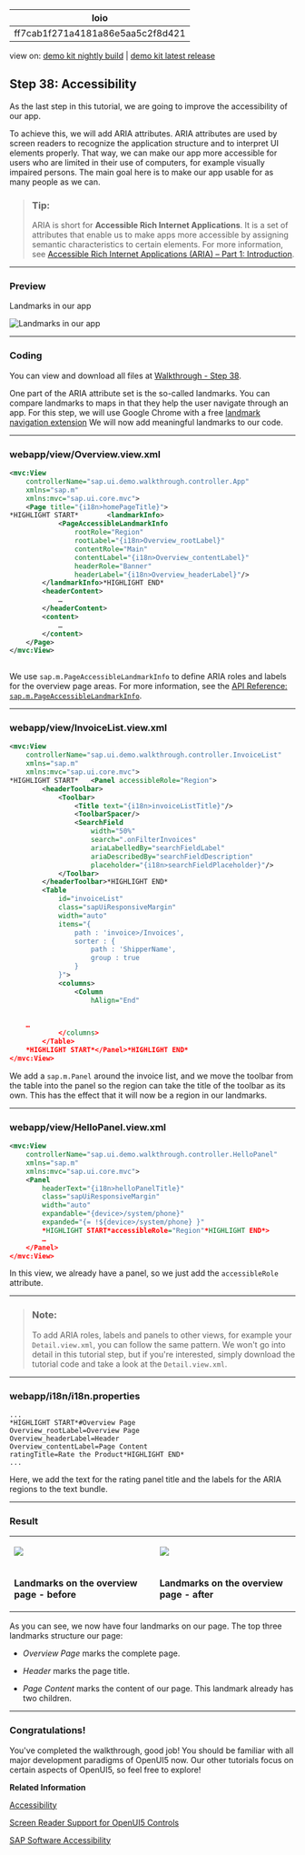 <!-- loioff7cab1f271a4181a86e5aa5c2f8d421 -->

| loio |
| -----|
| ff7cab1f271a4181a86e5aa5c2f8d421 |

<div id="loio">

view on: [demo kit nightly build](https://openui5nightly.hana.ondemand.com/#/topic/ff7cab1f271a4181a86e5aa5c2f8d421) | [demo kit latest release](https://openui5.hana.ondemand.com/#/topic/ff7cab1f271a4181a86e5aa5c2f8d421)</div>

## Step 38: Accessibility

As the last step in this tutorial, we are going to improve the accessibility of our app.

To achieve this, we will add ARIA attributes. ARIA attributes are used by screen readers to recognize the application structure and to interpret UI elements properly. That way, we can make our app more accessible for users who are limited in their use of computers, for example visually impaired persons. The main goal here is to make our app usable for as many people as we can.

> ### Tip:  
> ARIA is short for **Accessible Rich Internet Applications**. It is a set of attributes that enable us to make apps more accessible by assigning semantic characteristics to certain elements. For more information, see [Accessible Rich Internet Applications \(ARIA\) – Part 1: Introduction](https://experience.sap.com/skillup/accessible-rich-internet-applications-aria-part-1-introduction/).

***

<a name="loioff7cab1f271a4181a86e5aa5c2f8d421__section_xpr_2ls_gfb"/>

### Preview

   
  
<a name="loioff7cab1f271a4181a86e5aa5c2f8d421__fig_qnj_x4b_hfb"/>Landmarks in our app

 ![](loiod9c6cd32743d40629bec7d77590e2c58_HiRes.png "Landmarks in our app") 

***

<a name="loioff7cab1f271a4181a86e5aa5c2f8d421__section_mxx_3ls_gfb"/>

### Coding

You can view and download all files at [Walkthrough - Step 38](https://openui5.hana.ondemand.com/#/sample/sap.m.tutorial.walkthrough.38/preview).

One part of the ARIA attribute set is the so-called landmarks. You can compare landmarks to maps in that they help the user navigate through an app. For this step, we will use Google Chrome with a free [landmark navigation extension](https://chrome.google.com/webstore/detail/landmark-navigation-via-k/ddpokpbjopmeeiiolheejjpkonlkklgp) We will now add meaningful landmarks to our code.

***

<a name="loioff7cab1f271a4181a86e5aa5c2f8d421__section_ygj_1b1_hfb"/>

### webapp/view/Overview.view.xml

``` xml
<mvc:View
	controllerName="sap.ui.demo.walkthrough.controller.App"
	xmlns="sap.m"
	xmlns:mvc="sap.ui.core.mvc">
	<Page title="{i18n>homePageTitle}">
*HIGHLIGHT START*		<landmarkInfo>
			<PageAccessibleLandmarkInfo
				rootRole="Region"
				rootLabel="{i18n>Overview_rootLabel}"
				contentRole="Main"
				contentLabel="{i18n>Overview_contentLabel}"
				headerRole="Banner"
				headerLabel="{i18n>Overview_headerLabel}"/>
		</landmarkInfo>*HIGHLIGHT END*
		<headerContent>
			…
		</headerContent>
		<content>
			…
		</content>
	</Page>
</mvc:View>
 

```

We use `sap.m.PageAccessibleLandmarkInfo` to define ARIA roles and labels for the overview page areas. For more information, see the [API Reference: `sap.m.PageAccessibleLandmarkInfo`](https://openui5.hana.ondemand.com/#/api/sap.m.PageAccessibleLandmarkInfo). 

***

<a name="loioff7cab1f271a4181a86e5aa5c2f8d421__section_uw5_zns_gfb"/>

### webapp/view/InvoiceList.view.xml

``` xml
<mvc:View
	controllerName="sap.ui.demo.walkthrough.controller.InvoiceList"
	xmlns="sap.m"
	xmlns:mvc="sap.ui.core.mvc">
*HIGHLIGHT START*	<Panel accessibleRole="Region">
		<headerToolbar>
			<Toolbar>
				<Title text="{i18n>invoiceListTitle}"/>
				<ToolbarSpacer/>
				<SearchField
					width="50%"
					search=".onFilterInvoices"
					ariaLabelledBy="searchFieldLabel"
					ariaDescribedBy="searchFieldDescription"
					placeholder="{i18n>searchFieldPlaceholder}"/>
			</Toolbar>
		</headerToolbar>*HIGHLIGHT END*
		<Table
			id="invoiceList"
			class="sapUiResponsiveMargin"
			width="auto"
			items="{
				path : 'invoice>/Invoices',
				sorter : {
					path : 'ShipperName',
					group : true
				}
			}">
			<columns>
				<Column
					hAlign="End"


	…
			</columns>
		</Table>
	*HIGHLIGHT START*</Panel>*HIGHLIGHT END*
</mvc:View>

```

We add a `sap.m.Panel` around the invoice list, and we move the toolbar from the table into the panel so the region can take the title of the toolbar as its own. This has the effect that it will now be a region in our landmarks.

***

<a name="loioff7cab1f271a4181a86e5aa5c2f8d421__section_qdh_k4s_gfb"/>

### webapp/view/HelloPanel.view.xml

``` xml
<mvc:View
	controllerName="sap.ui.demo.walkthrough.controller.HelloPanel"
	xmlns="sap.m"
	xmlns:mvc="sap.ui.core.mvc">
	<Panel
		headerText="{i18n>helloPanelTitle}"
		class="sapUiResponsiveMargin"
		width="auto"
		expandable="{device>/system/phone}"
		expanded="{= !${device>/system/phone} }"
		*HIGHLIGHT START*accessibleRole="Region"*HIGHLIGHT END*>	
		…
	</Panel>
</mvc:View>

```

In this view, we already have a panel, so we just add the `accessibleRole` attribute.

***

> ### Note:  
> To add ARIA roles, labels and panels to other views, for example your `Detail.view.xml`, you can follow the same pattern. We won't go into detail in this tutorial step, but if you're interested, simply download the tutorial code and take a look at the `Detail.view.xml`.

***

<a name="loioff7cab1f271a4181a86e5aa5c2f8d421__section_azh_fps_gfb"/>

### webapp/i18n/i18n.properties

``` prefs
...
*HIGHLIGHT START*#Overview Page
Overview_rootLabel=Overview Page
Overview_headerLabel=Header
Overview_contentLabel=Page Content
ratingTitle=Rate the Product*HIGHLIGHT END*
...
```

Here, we add the text for the rating panel title and the labels for the ARIA regions to the text bundle.

***

<a name="loioff7cab1f271a4181a86e5aa5c2f8d421__section_yxf_3qs_gfb"/>

### Result


<table>
<tr>
<td>

![](loio54e9bca5a5844c14b45b5405496166b1_HiRes.png)



</td>
<td>

![](loiof38dee2624c2437d8977de70575b3eae_HiRes.png)



</td>
</tr>
<tr>
<td>

**Landmarks on the overview page - before**



</td>
<td>

**Landmarks on the overview page - after**



</td>
</tr>
</table>

As you can see, we now have four landmarks on our page. The top three landmarks structure our page:

-   *Overview Page* marks the complete page.

-   *Header* marks the page title.

-   *Page Content* marks the content of our page. This landmark already has two children.


***

<a name="loioff7cab1f271a4181a86e5aa5c2f8d421__section_u12_lby_tfb"/>

### Congratulations!

You've completed the walkthrough, good job! You should be familiar with all major development paradigms of OpenUI5 now. Our other tutorials focus on certain aspects of OpenUI5, so feel free to explore!

**Related Information**  


[Accessibility](Accessibility_03b914b.md "In this guide we cover the most important accessibility aspects for application development, based on OpenUI5.")

[Screen Reader Support for OpenUI5 Controls](Screen_Reader_Support_for_OpenUI5_Controls_656e825.md "OpenUI5 offers screen reader support in order to aid people with visual impairments. The implementation is based on the ARIA and HTML standards.")

[SAP Software Accessibility](https://www.sap.com/corporate/en/company/diversity/accessibility.about.html)

